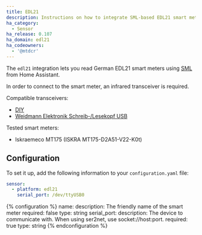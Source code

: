 ```yaml
---
title: EDL21
description: Instructions on how to integrate SML-based EDL21 smart meters into Home Assistant.
ha_category:
  - Sensor
ha_release: 0.107
ha_domain: edl21
ha_codeowners:
  - '@mtdcr'
---
```


The `edl21` integration lets you read German EDL21 smart meters using [SML](https://de.wikipedia.org/wiki/Smart_Message_Language) from Home Assistant.

In order to connect to the smart meter, an infrared transceiver is required.

Compatible transceivers:

- [DIY](https://wiki.volkszaehler.org/hardware/controllers/ir-schreib-lesekopf-rs232-ausgang)
- [Weidmann Elektronik Schreib-/Lesekopf USB](https://shop.weidmann-elektronik.de/index.php?page=product&info=24)

Tested smart meters:

- Iskraemeco MT175 (ISKRA MT175-D2A51-V22-K0t)

## Configuration

To set it up, add the following information to your `configuration.yaml` file:

```yaml
sensor:
  - platform: edl21
    serial_port: /dev/ttyUSB0
```

{% configuration %}
name:
  description: The friendly name of the smart meter
  required: false
  type: string
serial_port:
  description: The device to communicate with. When using ser2net, use socket://host:port.
  required: true
  type: string
{% endconfiguration %}
